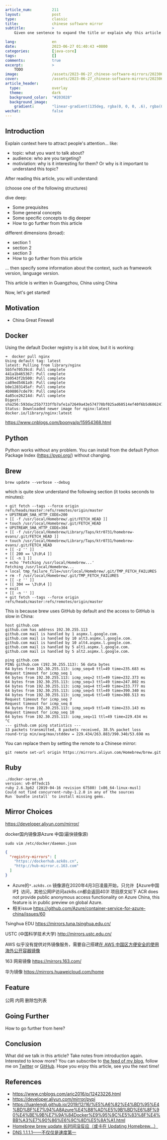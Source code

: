 ```yaml
---
article_num:         211
layout:              post
type:                classic
title:               chinese software mirror
subtitle:            >
    Given one sentence to expand the title or explain why this article may interest your readers.

lang:                en
date:                2023-06-27 01:40:43 +0800
categories:          [java-core]
tags:                []
comments:            true
excerpt:             >
    TODO
image:               /assets/2023-06-27_chinese-software-mirrors/20230627-ping-google.com.png
cover:               /assets/2023-06-27_chinese-software-mirrors/20230627-ping-google.com.png
article_header:
  type:              overlay
  theme:             dark
  background_color:  "#203028"
  background_image:
    gradient:        "linear-gradient(135deg, rgba(0, 0, 0, .6), rgba(0, 0, 0, .4))"
wechat:              false
---
```


## Introduction

Explain context here to attract people's attention... like:
- topic: what you want to talk about?
- audience: who are you targeting?
- motiviation: why is it interesting for them? Or why is it important to understand this topic?

After reading this article, you will understand:

(choose one of the following structures)

dive deep:

* Some prequisites
* Some general concepts
* Some specific concepts to dig deeper
* How to go further from this article

different dimensions (broad):

* section 1
* section 2
* section 3
* How to go further from this article

... then specify some information about the context, such as framework version, language version.

This article is written in Guangzhou, China using China 

Now, let's get started!

## Motivation

- China Great Firewall

<!--
## DNS

Check your DNS before going to China. Don't use

* CloudFlare DNS `1.1.1.1` => Use `1.0.0.1`, version for China
* Google DNS `8.8.8.8`, (todo) => Use something else
-->

## Docker

Using the default Docker registry is a bit slow, but it is working:

```
➜  docker pull nginx
Using default tag: latest
latest: Pulling from library/nginx
5b5fe70539cd: Pull complete
441a1b465367: Pull complete
3b9543f2b500: Pull complete
ca89ed5461a9: Pull complete
b0e1283145af: Pull complete
4b98867cde79: Pull complete
4a85ce26214d: Pull complete
Digest: sha256:593dac25b7733ffb7afe1a72649a43e574778bf025ad60514ef40f6b5d606247
Status: Downloaded newer image for nginx:latest
docker.io/library/nginx:latest
```

<https://www.cnblogs.com/boonya/p/15954368.html>

## Python

Python works without any problem. You can install from the default Python
Package Index (<https://pypi.org/>) without changing.

## Brew

```
brew update --verbose --debug
```

which is quite slow understand the following section (it tooks seconds to
minutes):

```
+ git fetch --tags --force origin refs/heads/master:refs/remotes/origin/master
+ UPSTREAM_SHA_HTTP_CODE=200
+ [[ -f /usr/local/Homebrew/.git/FETCH_HEAD ]]
+ touch /usr/local/Homebrew/.git/FETCH_HEAD
+ UPSTREAM_SHA_HTTP_CODE=304
+ [[ -f /usr/local/Homebrew/Library/Taps/ktr0731/homebrew-evans/.git/FETCH_HEAD ]]
+ touch /usr/local/Homebrew/Library/Taps/ktr0731/homebrew-evans/.git/FETCH_HEAD
+ [[ -z '' ]]
+ [[ 200 == \3\0\4 ]]
+ [[ -n 1 ]]
+ echo 'Fetching /usr/local/Homebrew...'
Fetching /usr/local/Homebrew...
+ local tmp_failure_file=/usr/local/Homebrew/.git/TMP_FETCH_FAILURES
+ rm -f /usr/local/Homebrew/.git/TMP_FETCH_FAILURES
+ [[ -z '' ]]
+ [[ 304 == \3\0\4 ]]
+ exit
+ [[ -n '' ]]
+ git fetch --tags --force origin refs/heads/master:refs/remotes/origin/master
```

This is because brew uses GitHub by default and the access to GitHub is slow in
China:

```
host github.com
github.com has address 192.30.255.113
github.com mail is handled by 1 aspmx.l.google.com.
github.com mail is handled by 10 alt3.aspmx.l.google.com.
github.com mail is handled by 10 alt4.aspmx.l.google.com.
github.com mail is handled by 5 alt1.aspmx.l.google.com.
github.com mail is handled by 5 alt2.aspmx.l.google.com.
```

```
ping github.com
PING github.com (192.30.255.113): 56 data bytes
64 bytes from 192.30.255.113: icmp_seq=0 ttl=49 time=235.683 ms
Request timeout for icmp_seq 1
64 bytes from 192.30.255.113: icmp_seq=2 ttl=49 time=232.373 ms
64 bytes from 192.30.255.113: icmp_seq=3 ttl=49 time=247.802 ms
64 bytes from 192.30.255.113: icmp_seq=4 ttl=49 time=233.777 ms
64 bytes from 192.30.255.113: icmp_seq=5 ttl=49 time=390.340 ms
64 bytes from 192.30.255.113: icmp_seq=6 ttl=49 time=308.513 ms
Request timeout for icmp_seq 7
Request timeout for icmp_seq 8
64 bytes from 192.30.255.113: icmp_seq=9 ttl=49 time=233.143 ms
Request timeout for icmp_seq 10
64 bytes from 192.30.255.113: icmp_seq=11 ttl=49 time=229.434 ms
^C
--- github.com ping statistics ---
13 packets transmitted, 8 packets received, 38.5% packet loss
round-trip min/avg/max/stddev = 229.434/263.883/390.340/53.698 ms
```

You can replace them by setting the remote to a Chinese mirror:

```
git remote set-url origin https://mirrors.aliyun.com/Homebrew/brew.git
```

## Ruby

```
./docker-serve.sh
version: v0-0f7edc15
ruby 2.6.3p62 (2019-04-16 revision 67580) [x86_64-linux-musl]
Could not find concurrent-ruby-1.2.0 in any of the sources
Run `bundle install` to install missing gems.
```

## Mirror Choices

<https://developer.aliyun.com/mirror/>


docker国内镜像源Azure 中国(最快镜像源)


```
sudo vim /etc/docker/daemon.json
```


```json
{
  "registry-mirrors": [
    "https://dockerhub.azk8s.cn",
    "http://hub-mirror.c.163.com"
  ]
}
```


* Azure的`*.azk8s.cn` 镜像源在2020年4月3日凌晨开始，只允许【Azure中国IP】访问，其他公网IP访问azk8s.cn都会返回403!
  项目原文如下 ACR does not provide public anonymous access functionality on Azure China, this feature is in public preview on global Azure.
* 相关issue  <https://github.com/Azure/container-service-for-azure-china/issues/60>


Tsinghua EDU 
<https://mirrors.tuna.tsinghua.edu.cn/>

USTC (中国科学技术大学)
<http://mirrors.ustc.edu.cn/>

AWS 似乎没有提供对外镜像服务，需要自己搭建[在 AWS 中国区方便安全的使用海外公开容器镜像](https://aws.amazon.com/cn/blogs/china/convenient-and-safe-use-of-overseas-public-container-images-in-aws-china/)

163 网易镜像
<https://mirrors.163.com/>

华为镜像
<https://mirrors.huaweicloud.com/home>

## Feature

公网
内网
删除包列表


## Going Further

How to go further from here?

## Conclusion

What did we talk in this article? Take notes from introduction again.
Interested to know more? You can subscribe to [the feed of my blog](/feed.xml), follow me
on [Twitter](https://twitter.com/mincong_h) or
[GitHub](https://github.com/mincong-h/). Hope you enjoy this article, see you the next time!

## References

- <https://www.cnblogs.com/aric2016/p/12423226.html>
- <https://developer.aliyun.com/mirror/pypi>
- <https://luanlengli.github.io/2019/12/16/%E5%A6%82%E4%BD%95%E4%BD%BF%E7%94%A8Azure%E4%B8%AD%E5%9B%BD%E6%8F%90%E4%BE%9B%E7%9A%84Docker%E9%95%9C%E5%83%8F%E4%BB%A3%E7%90%86%E6%9C%8D%E5%8A%A1.html>
- [Homebrew brew update 长时间没反应（或卡在 Updating Homebrew...）](https://blog.csdn.net/zz00008888/article/details/113880633)
- [DNS 1.1.1.1——不仅仅是速度第一](https://zhuanlan.zhihu.com/p/135319565)

